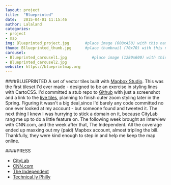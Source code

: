 ```yaml
---
layout: project
title:  "Blueprinted"
date:   2015-04-01 11:15:46
author: Lalaland
categories:
- project 
- map
img: Blueprinted_project.jpg       #place image (600x450) with this name in /assets/img/project/
thumb: Bllueprinted_thumb.jpg      #place thumbnail (70x70) with this name in /assets/img/project/thumbs/
carousel:
- Blueprinted_carousel1.jpg           #place image (1280x600) with this name in /assets/img/project/carousel/
- Blueprinted_carousel2.jpg
website: https://blueprintmap.org  
---
```

####BLUEPRINTED
A set of vector tiles built with [Mapbox Studio](https://mapbox.com). This was the first tileset I'd ever made - designed to be an exercise in styling lines with CartoCSS. I'd committed a stub repo to [Github](https://github.com/laurenancona/blueprinted) with just a screenshot and a link to the [live tiles](https://blueprintmap.org), planning to finish outer zoom styling later in the Spring. Figuring it wasn't a big deal,since I'd barely any code committed no one ever looked at my account - but someone found and tweeted it. The next thing I knew I was hurrying to stick a domain on it, because CityLab rang me up to do a little feature on. The following week brought an interview with CNN.com, and the week after that, The Independent. All the coverage ended up maxxing out my (paid) Mapbox account, almost tripling the bill. Thankfully, they were kind enough to step in and help me keep the map online.

####PRESS
 - [CityLab](http://citylab.com/design/2015/03/a-beautiful-blueprint-style-map-of-the-world/389123/)
 - [CNN.com](http://www.cnn.com/2015/04/12/travel/blueprint-city/)
 - [The Independent](http://www.independent.co.uk/life-style/gadgets-and-tech/news/blueprint-map-can-you-guess-the-name-of-the-city-from-its-outline-10193355.html)
 - [Technical.ly Philly](http://technical.ly/philly/2015/04/02/lauren-ancona-blueprint-map/)
